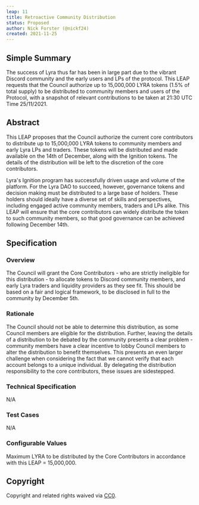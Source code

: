 ```yaml
---
leap: 11
title: Retroactive Community Distribution 
status: Proposed
author: Nick Forster (@nickf24)
created: 2021-11-25
---
```


<!--You can leave these HTML comments in your merged LEAP and delete the visible duplicate text guides, they will not appear and may be helpful to refer to if you edit it again. This is the suggested template for new LEAPs. Note that a LEAP number will be assigned by an editor. When opening a pull request to submit your LEAP, please use an abbreviated title in the filename, `leap-draft_title_abbrev.md`. The title should be 44 characters or less.-->

## Simple Summary
<!--"If you can't explain it simply, you don't understand it well enough." Simply describe the outcome the proposed changes intends to achieve. This should be non-technical and accessible to a casual community member.-->
The success of Lyra thus far has been in large part due to the vibrant Discord community and the early users and LPs of the protocol. This LEAP requests that the Council authorize up to 15,000,000 LYRA tokens (1.5% of total supply) to be distributed to community members and users of the Protocol, with a snapshot of relevant contributions to be taken at 21:30 UTC Time 25/11/2021. 

## Abstract
<!--A short (~200 word) description of the proposed change, the abstract should clearly describe the proposed change. This is what *will* be done if the LEAP is implemented, not *why* it should be done or *how* it will be done. If the LEAP proposes deploying a new contract, write, "we propose to deploy a new contract that will do x".-->
This LEAP proposes that the Council authorize the current core contributors to distribute up to 15,000,000 LYRA tokens to community members and early Lyra LPs and traders. These tokens will be distributed and made available on the 14th of December, along with the Ignition tokens. 
The details of the distribution will be left to the discretion of the core contributors. 

<!--This is the problem statement. This is the *why* of the LEAP. It should clearly explain *why* the current state of the protocol is inadequate.  It is critical that you explain *why* the change is needed, if the LEAP proposes changing how something is calculated, you must address *why* the current calculation is innaccurate or wrong. This is not the place to describe how the LEAP will address the issue!-->

Lyra's Ignition program has successfully driven usage and volume of the platform. For the Lyra DAO to succeed, however, governance tokens and decision making must be distributed to a large base of holders. These holders should ideally have a diverse set of skills and perspectives, including engaged active community members, traders and LPs alike. This LEAP will ensure that the core contributors can widely distribute the token to such community members, so that good governance can be achieved following December 14th.

## Specification

<!--The specification should describe the syntax and semantics of any new feature, there are five sections
1. Overview
2. Rationale
3. Technical Specification
4. Test Cases
5. Configurable Values
-->

### Overview
<!--This is a high level overview of *how* the LEAP will solve the problem. The overview should clearly describe how the new feature will be implemented.-->
The Council will grant the Core Contributors - who are strictly ineligible for this distribution - to allocate tokens to Discord community members, and early Lyra traders and liquidity providers 
as they see fit. This should be based on a fair and logical framework, to be disclosed in full to the community by December 5th.

### Rationale
<!--This is where you explain the reasoning behind how you propose to solve the problem. Why did you propose to implement the change in this way, what were the considerations and trade-offs. The rationale fleshes out what motivated the design and why particular design decisions were made. It should describe alternate designs that were considered and related work. The rationale may also provide evidence of consensus within the community, and should discuss important objections or concerns raised during discussion.-->
The Council should not be able to determine this distribution, as some Council members are eligible for the distribution. Further, leaving the details of a distribution 
to be debated by the community presents a clear problem - community members have a clear incentive to lobby Council members to alter the distribution to benefit themselves. 
This presents an even larger challenge when considering the fact that we cannot verify that each account belongs to a unique individual. By delegating the distribution responsibility to the core contributors,
these issues are sidestepped.

### Technical Specification
<!--The technical specification should outline the public API of the changes proposed. That is, changes to any of the interfaces Lyra currently exposes or the creations of new ones.-->
N/A 
### Test Cases
<!--Test cases for an implementation are mandatory for LEAPs but can be included with the implementation..-->
N/A
### Configurable Values
<!--Please list all values configurable under this implementation.-->
Maximum LYRA to be distributed by the Core Contributors in accordance with this LEAP = 15,000,000. 

## Copyright
Copyright and related rights waived via [CC0](https://creativecommons.org/publicdomain/zero/1.0/).

